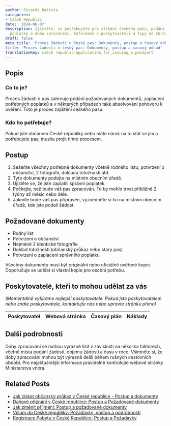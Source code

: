 ```yaml
---
author: Ricardo Batista
categories:
- Czech Republic
date: '2024-06-07'
description: Zjistěte, co potřebujete pro získání českého pasu, podání žádosti, platbu
  poplatku a dobu zpracování. Informace o poskytovateli a tipy na zkrácení procesu.
draft: false
meta_title: 'Proces žádosti o český pas: Dokumenty, postup a časový odhad'
title: 'Proces žádosti o český pas: Dokumenty, postup a časový odhad'
translationKey: czech republic-application_for_issuing_a_passport
---
```



## Popis
### Co to je?
Proces žádosti o pas zahrnuje podání požadovaných dokumentů, zaplacení potřebných poplatků a v některých případech také absolvování pohovoru k ověření. Toto je proces zajištění českého pasu.

### Kdo ho potřebuje?
Pokud jste občanem České republiky nebo máte nárok na to stát se jím a potřebujete pas, musíte projít tímto procesem.

## Postup
1. Sežeňte všechny potřebné dokumenty včetně rodného listu, potvrzení o občanství, 2 fotografií, dokladu totožnosti atd.
2. Tyto dokumenty podejte na místním obecním úřadě.
3. Ujistěte se, že jste zaplatili správní poplatek.
4. Počkejte, než bude váš pas zpracován. To by mohlo trvat přibližně 2 týdny až měsíc nebo déle.
5. Jakmile bude váš pas připraven, vyzvedněte si ho na místním obecním úřadě, kde jste podali žádost.

## Požadované dokumenty
- Rodný list
- Potvrzení o občanství
- Nejméně 2 identické fotografie
- Doklad totožnosti (občanský průkaz nebo starý pas)
- Potvrzení o zaplacení správního poplatku

Všechny dokumenty musí být originální nebo oficiálně ověřené kopie. Doporučuje se udělat si vlastní kopie pro osobní potřebu.

## Poskytovatelé, kteří to mohou udělat za vás
_(Momentálně vybíráme nejlepší poskytovatele. Pokud jste poskytovatelem nebo znáte poskytovatele, kontaktujte nás nebo upravte stránku přímo)_

| Poskytovatel    |     Webová stránka  |     Časový plán   |      Náklady    |
| --------------- | --------------- |  :-------------: | :-------------: |


## Další podrobnosti
Doby zpracování se mohou výrazně lišit v závislosti na několika faktorech, včetně místa podání žádosti, objemu žádostí a času v roce. Všimněte si, že doby zpracování mohou být výrazně delší během rušných cestovních období. Pro nejaktuálnější informace pravidelně kontrolujte webové stránky Ministerstva vnitra.


## Related Posts

- [Jak získat občanský průkaz v České republice - Postup a dokumenty](https://tramitit.com/cs/guides/czech-republic/zadost_o_vydani_obcanskeho_prukazu/)
- [Daňové přiznání v České republice: Postup a Požadované dokumenty](https://tramitit.com/cs/guides/czech-republic/podani_danoveho_priznani/)
- [Jak změnit příjmení: Postup a požadované dokumenty](https://tramitit.com/cs/guides/czech-republic/ohlaseni_zmeny_prijmeni/)
- [Vízum do České republiky: Požadavky, postup a podrobnosti](https://tramitit.com/cs/guides/czech-republic/zadost_o_vizum/)
- [Registrace Pobytu v České Republice: Postup a Požadavky](https://tramitit.com/cs/guides/czech-republic/registrace_k_pobytu_pro_cizince/)